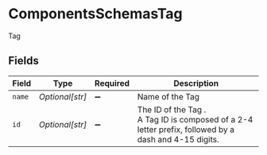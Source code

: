 # ComponentsSchemasTag

Tag


## Fields

| Field                                                                                                   | Type                                                                                                    | Required                                                                                                | Description                                                                                             |
| ------------------------------------------------------------------------------------------------------- | ------------------------------------------------------------------------------------------------------- | ------------------------------------------------------------------------------------------------------- | ------------------------------------------------------------------------------------------------------- |
| `name`                                                                                                  | *Optional[str]*                                                                                         | :heavy_minus_sign:                                                                                      | Name of the Tag                                                                                         |
| `id`                                                                                                    | *Optional[str]*                                                                                         | :heavy_minus_sign:                                                                                      | The ID of the Tag .<br>A Tag ID is composed of a 2-4 letter prefix, followed by a dash and 4-15 digits. |